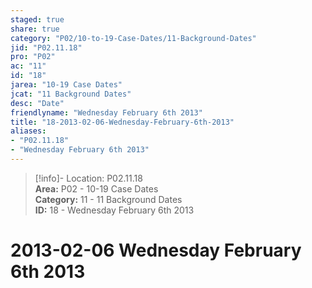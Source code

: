 ```yaml
---  
staged: true  
share: true  
category: "P02/10-to-19-Case-Dates/11-Background-Dates"  
jid: "P02.11.18"  
pro: "P02"  
ac: "11"  
id: "18"  
jarea: "10-19 Case Dates"  
jcat: "11 Background Dates"  
desc: "Date"  
friendlyname: "Wednesday February 6th 2013"  
title: "18-2013-02-06-Wednesday-February-6th-2013"  
aliases:   
- "P02.11.18"  
- "Wednesday February 6th 2013"  
---  
```

>[!info]- Location: P02.11.18  
>**Area:** P02 - 10-19 Case Dates  
>**Category:** 11 - 11 Background Dates  
>**ID:** 18 - Wednesday February 6th 2013  
  
# 2013-02-06 Wednesday February 6th 2013  
